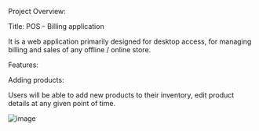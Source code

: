Project Overview:

Title: POS - Billing application

It is a web application primarily designed for desktop access, for managing billing and sales of any offline / online store.

Features:

Adding products:

Users will be able to add new products to their inventory, edit product details at any given point of time.

![image](https://user-images.githubusercontent.com/84494799/121143120-51356e00-c85a-11eb-917e-bff36c871c08.png)
